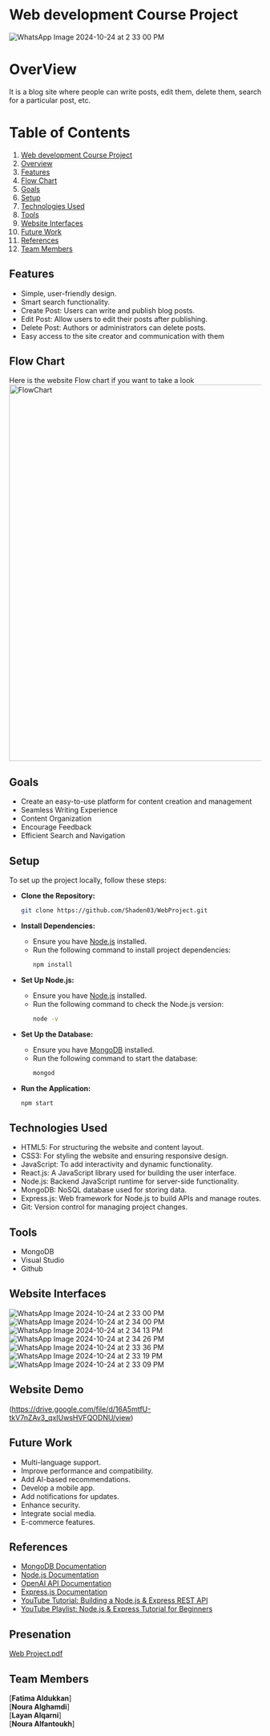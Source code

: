 
# Web development Course Project <a name="blog"></a>


![WhatsApp Image 2024-10-24 at 2 33 00 PM](https://github.com/user-attachments/assets/aee48208-12e2-4c0b-b9a2-8612d6dc9583)


# OverView <a name="overview"></a>
It is a blog site where people can write posts, edit them, delete them, search for a particular post, etc.


# Table of Contents

1. [Web development Course Project](#blog)
2. [Overview](#overview)
3. [Features](#features)
4. [Flow Chart](#flow-chart)
5. [Goals](#goals)
6. [Setup](#setup)
7. [Technologies Used](#technologies-used)
8. [Tools](#tools)
9. [Website Interfaces](#website-interfaces)
10. [Future Work](#future-work)
11. [References](#references)
12. [Team Members](#team-members)


## Features <a name="features"></a>
* Simple, user-friendly design.
* Smart search functionality.
* Create Post: Users can write and publish blog posts.
* Edit Post: Allow users to edit their posts after publishing.
* Delete Post: Authors or administrators can delete posts.
* Easy access to the site creator and communication with them


## Flow Chart <a name="flow-chart"></a>
Here is the website Flow chart if you want to take a look
<img width="750" alt="FlowChart" src="https://github.com/user-attachments/assets/9c2e16eb-d5fc-47e1-b211-4469da2fc4af">



## Goals <a name="goals"></a>
* Create an easy-to-use platform for content creation and management
* Seamless Writing Experience
* Content Organization
* Encourage Feedback
* Efficient Search and Navigation
  
## Setup <a name="setup"></a>

To set up the project locally, follow these steps:

* **Clone the Repository:**
  ```bash
  git clone https://github.com/Shaden03/WebProject.git
  ```


* **Install Dependencies:**
  - Ensure you have [Node.js](https://nodejs.org/) installed.
  - Run the following command to install project dependencies:
    ```bash
    npm install
    ```

* **Set Up Node.js:**
  - Ensure you have [Node.js](https://nodejs.org/) installed.
  - Run the following command to check the Node.js version:
    ```bash
    node -v
    ```

* **Set Up the Database:**
  - Ensure you have [MongoDB](https://www.mongodb.com/) installed.
  - Run the following command to start the database:
    ```bash
    mongod
    ```

* **Run the Application:**
  ```bash
  npm start
  ```

## Technologies Used <a name="technologies-used"></a>
* HTML5: For structuring the website and content layout.
* CSS3: For styling the website and ensuring responsive design.
* JavaScript: To add interactivity and dynamic functionality.
* React.js: A JavaScript library used for building the user interface.
* Node.js: Backend JavaScript runtime for server-side functionality.
* MongoDB: NoSQL database used for storing data.
* Express.js: Web framework for Node.js to build APIs and manage routes.
* Git: Version control for managing project changes.

## Tools <a name="tools"></a>
* MongoDB
* Visual Studio
* Github



## Website Interfaces <a name="website-interfaces"></a>
![WhatsApp Image 2024-10-24 at 2 33 00 PM](https://github.com/user-attachments/assets/aee48208-12e2-4c0b-b9a2-8612d6dc9583)
![WhatsApp Image 2024-10-24 at 2 34 00 PM](https://github.com/user-attachments/assets/420ea37c-69bc-45aa-a14c-7d434d7262ec)
![WhatsApp Image 2024-10-24 at 2 34 13 PM](https://github.com/user-attachments/assets/e38664e7-1930-4f3d-bc80-3bc631abb5f7)
![WhatsApp Image 2024-10-24 at 2 34 26 PM](https://github.com/user-attachments/assets/51e6a746-3c25-45ba-ba21-2fe6299f534e)
![WhatsApp Image 2024-10-24 at 2 33 36 PM](https://github.com/user-attachments/assets/b6b3e697-e813-420c-95b5-8bded63713d4)
![WhatsApp Image 2024-10-24 at 2 33 19 PM](https://github.com/user-attachments/assets/b434449b-400b-425b-98b0-f04f65a3755e)
![WhatsApp Image 2024-10-24 at 2 33 09 PM](https://github.com/user-attachments/assets/a6d63c35-0574-4b15-8a2e-b1ec06f2b340)
## Website Demo
(https://drive.google.com/file/d/16A5mtfU-tkV7nZAv3_qxIUwsHVFQODNU/view)

## Future Work <a name="future-work"></a>
* Multi-language support.
* Improve performance and compatibility.
* Add AI-based recommendations.
* Develop a mobile app.
* Add notifications for updates.
* Enhance security.
* Integrate social media.
* E-commerce features.

## References <a name="references"></a>
* [MongoDB Documentation](https://www.mongodb.com/docs/)
* [Node.js Documentation](https://nodejs.org/api/documentation.html)
* [OpenAI API Documentation](https://platform.openai.com/docs/overview)
* [Express.js Documentation](https://devdocs.io/express/)
* [YouTube Tutorial: Building a Node.js & Express REST API](https://www.youtube.com/watch?v=BDo1lgaZuII)
* [YouTube Playlist: Node.js & Express Tutorial for Beginners](https://www.youtube.com/watch?v=0nWiSDc64ms&list=PLXgJ7cArk9uR_xxd3iZIwTg0mKUDYsxoi)


## Presenation
[ Web Project.pdf](https://imamuedusa-my.sharepoint.com/:p:/g/personal/442022325_sm_imamu_edu_sa/EUIb9NDi_8RPttMuLK0BOMwB09hmlbVTKsSWexj2mTzDpQ?rtime=lZmhpDn03Eg)


## Team Members <a name="team-members"></a>
[**Fatima Aldukkan**]<br>
[**Noura Alghamdi**]<br>
[**Layan Alqarni**]<br>
[**Noura Alfantoukh**]<br>

